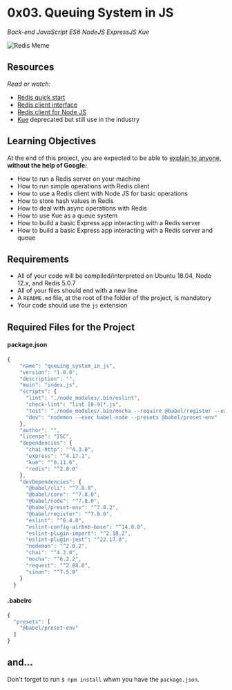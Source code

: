 # 0x03. Queuing System in JS

   *Back-end JavaScript ES6 NodeJS ExpressJS Kue*

![Redis Meme](https://s3.amazonaws.com/alx-intranet.hbtn.io/uploads/medias/2020/1/1486e02a78cdf7b4557c.png?X-Amz-Algorithm=AWS4-HMAC-SHA256&X-Amz-Credential=AKIARDDGGGOUSBVO6H7D%2F20231127%2Fus-east-1%2Fs3%2Faws4_request&X-Amz-Date=20231127T211945Z&X-Amz-Expires=86400&X-Amz-SignedHeaders=host&X-Amz-Signature=ea171d67522ecf4693fccbde947228075d4989dbe532f453beb59a829ed3924d)

## Resources
*Read or watch:*
  - [Redis quick start](https://redis.io/docs/install/install-redis/)
  - [Redis client interface](https://redis.io/docs/connect/cli/)
  - [Redis client for Node JS](https://github.com/redis/node-redis)
  - [Kue](https://github.com/Automattic/kue) deprecated but still use in the industry

## Learning Objectives
At the end of this project, you are expected to be able to [explain to anyone](https://fs.blog/feynman-learning-technique/), **without the help of Google:**
  - How to run a Redis server on your machine
  - How to run simple operations with Redis client
  - How to use a Redis client with Node JS for basic operations
  - How to store hash values in Redis
  - How to deal with async operations with Redis
  - How to use Kue as a queue system
  - How to build a basic Express app interacting with a Redis server
  - How to build a basic Express app interacting with a Redis server and queue

## Requirements
  - All of your code will be compiled/interpreted on Ubuntu 18.04, Node 12.x, and Redis 5.0.7
  - All of your files should end with a new line
  - A `README.md` file, at the root of the folder of the project, is mandatory
  - Your code should use the `js` extension

## Required Files for the Project

#### package.json
```js
{
    "name": "queuing_system_in_js",
    "version": "1.0.0",
    "description": "",
    "main": "index.js",
    "scripts": {
      "lint": "./node_modules/.bin/eslint",
      "check-lint": "lint [0-9]*.js",
      "test": "./node_modules/.bin/mocha --require @babel/register --exit",
      "dev": "nodemon --exec babel-node --presets @babel/preset-env"
    },
    "author": "",
    "license": "ISC",
    "dependencies": {
      "chai-http": "^4.3.0",
      "express": "^4.17.1",
      "kue": "^0.11.6",
      "redis": "^2.8.0"
    },
    "devDependencies": {
      "@babel/cli": "^7.8.0",
      "@babel/core": "^7.8.0",
      "@babel/node": "^7.8.0",
      "@babel/preset-env": "^7.8.2",
      "@babel/register": "^7.8.0",
      "eslint": "^6.4.0",
      "eslint-config-airbnb-base": "^14.0.0",
      "eslint-plugin-import": "^2.18.2",
      "eslint-plugin-jest": "^22.17.0",
      "nodemon": "^2.0.2",
      "chai": "^4.2.0",
      "mocha": "^6.2.2",
      "request": "^2.88.0",
      "sinon": "^7.5.0"
    }
  }
```


#### .babelrc
```js
{
  "presets": [
    "@babel/preset-env"
  ]
}
```

## and...
Don't forget to run `$ npm install` whwn you have the `package.json`.
